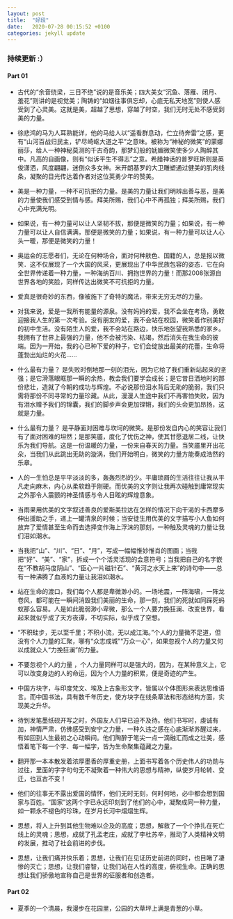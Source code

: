 ```yaml
---
layout: post
title:  "好段"
date:   2020-07-28 00:15:52 +0100
categories: jekyll update
---
```


### 持续更新      :）

#### Part 01

- 古代的“余音绕梁，三日不绝”说的是音乐美；四大美女“沉鱼、落雁、闭月、羞花”则讲的是视觉美；陶铸的“如烟往事俱忘却，心底无私天地宽”则使人感受到了心灵美。这就是美，超越了思想，穿越了时空，我们无时无处不感受到美的力量。



- 徐悲鸿的马为人耳熟能详，他的马给人以“遥看群息动，伫立待奔雷”之感，更有“山河百战归民主，铲尽崎岖大道之平”之意味。被称为“神秘的微笑”的蒙娜丽莎，给人一种神秘莫测的千古奇韵，那梦幻般的妩媚微笑使多少人陶醉其中。凡高的自画像，则有“似诉平生不得志”之意。希腊神话的普罗旺斯则是英俊潇洒，风度翩翩，迷倒众多女神。米开朗基罗的大卫雕塑通过健美的肌肉线条，凝聚的目光传达着作者对这位英勇少年的赞美。



- 美是一种力量，一种不可抗拒的力量。是美的力量让我们明辨出善与恶，是美的力量使我们感受到情与感。拜美所赐，我们心中不再孤独；拜美所赐，我们心中充满光明。



- 如果说，有一种力量可以让人坚韧不拔，那便是微笑的力量；如果说，有一种力量可以让人自信满满，那便是微笑的力量；如果说，有一种力量可以让人心头一暖，那便是微笑的力量！



- 奥运会的志愿者们，无论在何种场合，面对何种肤色、国籍的人，总是报以微笑．这不仅展现了一个大国的风采，更展现出了中华民族包容的姿态．它在向全世界传递着一种力量，一种海纳百川、拥抱世界的力量！而那2008张源自世界各地的笑脸，同样传达出微笑不可抗拒的力量。



- 爱真是很奇妙的东西，像被施下了奇特的魔法，带来无穷无尽的力量。 



- 对我来说，爱是一我所有能量的源泉。没有妈妈的爱，我不会坐在考场，勇敢迎接我人生的第一次考验。没有朋友的爱，我不会站在校园，微笑着作别美好的初中生活。没有陌生人的爱，我不会站在路边，快乐地张望我熟悉的家乡。 我拥有了世界上最强的力量，他不会被污染、枯竭，然后消失在我生命的彼端。因为一开始，我的心已种下爱的种子，它们会绽放出最美的花蕾，生命将蓬勃出灿烂的火花…… 



- 什么最有力量？ 是失败时倒地那一刻的泪光，因为它给了我们重新站起来的坚强；是它滑落眼眶那一瞬的余热，教会我们要学会成长；是它昔日洒地时的那份悲壮，造就了今朝的成功与辉煌。不必说那份泪水背后无助的脆弱，我们只需将那份不同寻常的力量珍藏。从此，漫漫人生途中我们不再害怕失败，因为有泪水赠予我们的锦囊，我们的脚步声会更加铿锵，我们的头会更加昂扬，这就是力量。



- 什么最有力量？ 是平静面对困难与坎坷的微笑。是那份发自内心的笑容让我们有了面对困难的坦然；是那笑靥，度化了忧伤之神，使其甘愿退居二线，让快乐为我们导航。这是一份温暖的力量，一份来自春天的力量。当笑靥里开出花朵，当我们从此跳出无助的漩涡，我们开始明白，微笑的力量方能奏成浩然的乐章。



- 人的一生怕总是平平淡淡的多，轰轰烈烈的少。平庸琐屑的生活往往让我从平凡走向麻木，内心从柔软趋于刚硬。而优美的文字则让我再次碰触到庸常现实之外那令人震颤的神圣情感与令人目眩的辉煌意象。



- 当雨果用优美的文字叙述善良的爱斯美拉达在怎样的情况下向干渴的卡西摩多伸出援助之手，递上一罐清泉的时候；当安徒生用优美的文字描写小人鱼如何放弃了爱情甚至生命而去选择变作海上浮沫的那刻，一种触及灵魂的力量让我们泪如潮水。



- 当我把“山”、“川”、“日”、“月”，写成一幅幅惟妙惟肖的图画；当我把“好”、“美”、“家”，拆成一个个活灵活现的会意符号；当我把自己的名字嵌在“不教胡马度阴山”、“臣心一片磁针石”、“黄河之水天上来”的诗句中——总有一种沸腾了血液的力量让我泪如潮水。



- 站在生命的渡口，我们每个人都是卑微渺小的。一场地震，一阵海啸，一阵龙卷风，都可能在一瞬间消毁我们美丽的生命，那一刻，我们的死就如同踩死蚂蚁那么容易。人是如此脆弱渺小卑微，那么一个人要力挽狂澜、改变世界，看起来就似乎成了天方夜谭，不切实际，似乎成了空想。



- “不积硅步，无以至千里；不积小流，无以成江海。”个人的力量微不足道，但没有个人力量的汇聚，哪有“众志成城”“万众一心”，如果忽视个人的力量又何以成就众人“力挽狂澜”的力量。



- 不要忽视个人的力量 ，个人力量同样可以是强大的，因为，在某种意义上，它可以改变身边的人的命运，因为个人力量的积累，便是奇迹的产生。



- 中国方块字，与印度梵文、埃及上古象形文字，皆属以个体图形来表达思维语言。而中国书法，具有数千年历史，使方块字在线条章法和形态结构方面，实现美之升华。



- 待到发笔墨纸砚开写之时，外国友人们早已迫不及待。他们书写时，虔诚有加，神情严肃，仿佛感受到安宁之力量，一种久违之感在心底渐渐苏醒过来，有如回到人生最初之心动瞬间。他们陶醉于笔尖一点一滴融汇而成之壮美，感悟着笔下每一个字、每一幅字，皆为生命聚集蕴藏之力量。



- 翻开那一本本散发着浓厚墨香的厚重史册，上面书写着各个历史伟人的功勋与过往，里面的字字句句无不凝聚着一种伟大的思想与精神，纵使岁月轮转、变迁，也亘古不变！



- 他们的往事无不露出爱国的情怀，他们无时无刻，何时何地，必中都会想到国家与百姓。“国家”这两个字已永远印刻到了他们的心中，凝聚成同一种力量，如一颗永不褪色的珍珠，在岁月长河中熠熠生辉。



- 思想，将人上升到其他生物难以企及的高度；思想，解救了一个个挣扎在死亡线上的灵魂；思想，成就了孔孟老庄，成就了李杜苏辛，推动了人类精神文明的发展，推动了社会前进的步伐。



- 思想，让我们痛并快乐着；思想，让我们在见证历史前进的同时，也目睹了凄惨的灭亡；思想，让我们睿智，让我们站在人性的高度，俯视生命。正确的思想让我们骄傲地宣称自己是世界的征服者和创造者。



#### Part 02

- 夏季的一个清晨，我漫步在花园里，公园的大草坪上满是青葱的小草。





















































































